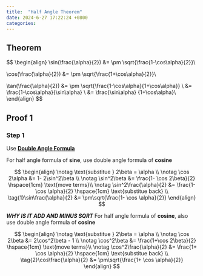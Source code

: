 ```yaml
---
title:  "Half Angle Theorem"
date: 2024-6-27 17:22:24 +0800
categories: 
---
```


## Theorem 

$$
\begin{align}
\sin(\frac{\alpha}{2}) &= \pm \sqrt{\frac{1-\cos\alpha}{2}}\\

\cos(\frac{\alpha}{2}) &= \pm \sqrt{\frac{1+\cos\alpha}{2}}\\

\tan(\frac{\alpha}{2}) &= \pm \sqrt{\frac{1-\cos\alpha}{1+\cos\alpha}} \\
&= \frac{1-\cos\alpha}{\sin\alpha} \\
&= \frac{\sin\alpha} {1+\cos\alpha}\\
\end{align}
$$

## Proof 1

### Step 1
Use [**Double Angle Formula**](../double_angle)

For half angle formula of **sine**, use double angle formula of **cosine**

$$
\begin{align}
\notag \text{substitue } 2\beta = \alpha  \\
\notag  \cos 2\alpha &= 1- 2\sin^2\beta   \\
\notag \sin^2\beta &= \frac{1- \cos 2\beta}{2}  \hspace{1cm} \text{move terms}\\
\notag \sin^2\frac{\alpha}{2} &= \frac{1- \cos \alpha}{2} \hspace{1cm} \text{substitue back} \\
\tag{1}\sin\frac{\alpha}{2} &= \pm\sqrt{\frac{1- \cos \alpha}{2}}
\end{align}
$$

***WHY IS IT ADD AND MINUS SQRT***
For half angle formula of **cosine**, also use double angle formula of **cosine**

$$
\begin{align}
\notag \text{substitue } 2\beta = \alpha  \\
\notag \cos 2\beta &= 2\cos^2\beta - 1 \\ 
\notag \cos^2\beta &= \frac{1+\cos 2\beta}{2}  \hspace{1cm} \text{move terms}\\
\notag \cos^2\frac{\alpha}{2} &= \frac{1+ \cos \alpha}{2} \hspace{1cm} \text{substitue back} \\
\tag{2}\cos\frac{\alpha}{2} &= \pm\sqrt{\frac{1+ \cos \alpha}{2}}
\end{align}
$$